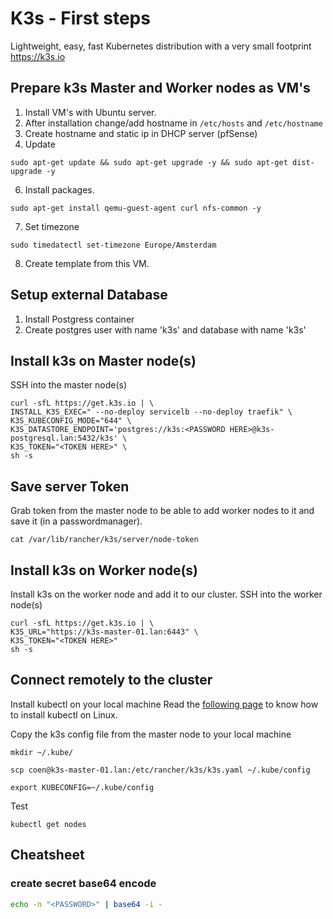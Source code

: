 # K3s - First steps

Lightweight, easy, fast Kubernetes distribution with a very small footprint
https://k3s.io

## Prepare k3s Master and Worker nodes as VM's

1. Install VM's with Ubuntu server.
2. After installation change/add hostname in `/etc/hosts` and `/etc/hostname`
3. Create hostname and static ip in DHCP server (pfSense)
4. Update

```
sudo apt-get update && sudo apt-get upgrade -y && sudo apt-get dist-upgrade -y
```

6. Install packages.

```
sudo apt-get install qemu-guest-agent curl nfs-common -y
```

7. Set timezone
```
sudo timedatectl set-timezone Europe/Amsterdam
```

8. Create template from this VM.

## Setup external Database

1. Install Postgress container
2. Create postgres user with name 'k3s' and database with name 'k3s'

## Install k3s on Master node(s)

SSH into the master node(s)
```
curl -sfL https://get.k3s.io | \
INSTALL_K3S_EXEC=" --no-deploy servicelb --no-deploy traefik" \
K3S_KUBECONFIG_MODE="644" \
K3S_DATASTORE_ENDPOINT='postgres://k3s:<PASSWORD HERE>@k3s-postgresql.lan:5432/k3s' \
K3S_TOKEN="<TOKEN HERE>" \
sh -s 
```

## Save server Token

Grab token from the master node to be able to add worker nodes to it and save it (in a passwordmanager).

```
cat /var/lib/rancher/k3s/server/node-token
```

## Install k3s on Worker node(s)

Install k3s on the worker node and add it to our cluster. SSH into the worker node(s)

```
curl -sfL https://get.k3s.io | \
K3S_URL="https://k3s-master-01.lan:6443" \
K3S_TOKEN="<TOKEN HERE>"
sh -s
```

## Connect remotely to the cluster

Install kubectl on your local machine
Read the [following page](https://kubernetes.io/docs/tasks/tools/install-kubectl-linux/) to know how to install kubectl on Linux.

Copy the k3s config file from the master node to your local machine

```
mkdir ~/.kube/

scp coen@k3s-master-01.lan:/etc/rancher/k3s/k3s.yaml ~/.kube/config

export KUBECONFIG=~/.kube/config

```

Test

```
kubectl get nodes
```

## Cheatsheet

### create secret base64 encode

```bash
echo -n "<PASSWORD>" | base64 -i -
```
